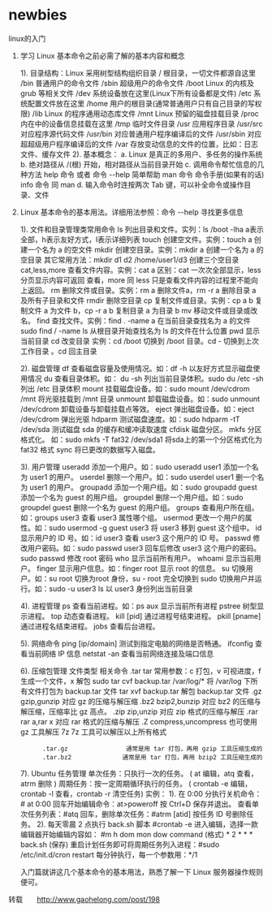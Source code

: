 # newbies
linux的入门

1. 学习 Linux 基本命令之前必需了解的基本内容和概念

    1). 目录结构：Linux 采用树型结构组织目录
            /                 根目录，一切文件都源自这里
            /bin            普通用户的命令文件
            /sbin          超级用户的命令文件
            /boot          Linux 的内核及 grub 等相关文件
            /dev           系统设备放在这里(Linux下所有设备都是文件)
            /etc            系统配置文件放在这里
            /home        用户的根目录(通常普通用户只有自己目录的写权限)
            /lib             Linux 的程序通用动态库文件
            /mnt           Linux 预留的磁盘挂载目录
            /proc          内在中的设备信息挂载在这里
            /tmp           临时文件目录
            /usr            应用程序目录
            /usr/src     对应程序源代码文件
            /usr/bin      对应普通用户程序编译后的文件
            /usr/sbin     对应超超级用户程序编译后的文件
            /var            存放变动信息的文件的位置，比如：日志文件、缓存文件
    2). 基本概念：
            a. Linux 是真正的多用户、多任务的操作系统
            b. 绝对路径从 /(根) 开始，相对路径从当前目录开始
            c. 调用命令帮忙信息的几种方法
                help 命令    或者    命令 --help    简单帮助
                man 命令                                    命令手册(如果有的话)
                info 命令                                     同 man
            d. 输入命令时连按两次 Tab 键，可以补全命令或操作目录、文件

2. Linux 基本命令的基本用法。详细用法参照：命令 --help 寻找更多信息

    1). 文件和目录管理类常用命令
         ls                    列出目录和文件。实列：ls /boot -lha    a表示全部，h表示友好方式，l表示详细列表
         touch              创建空文件。实例：touch a    创建一个名为 a 的空文件
         mkdir              创建空目录。实例：mkdir a    创建一个名为 a 的空目录
                                其它常用方法：mkdir d1 d2 /home/user1/d3 创建三个空目录
         cat,less,more  查看文件内容。实例：cat a    区别：cat 一次次全部显示，less 分页显示内容可返回
                                查看，more 同 less 只是查看文件内容的过程里不能向上返回。
         rm                   删除文件或目录。实例：rm a 删除文件a，rm -r a 删除目录 a 及所有子目录和文件
         rmdir               删除空目录
         cp                   复制文件或目录。实例：cp a b 复制文件 a 为文件 b，cp -r a b 复制目录 a 为目录 b
         mv                   移动文件或目录或改名。
         find                  查找文件。实例：find . -name a 在当前目录查找名为 a 的文件
                                 sudo find / -name ls 从根目录开始查找名为 ls 的文件在什么位置
         pwd                 显示当前目录
         cd                    改变目录    实例：cd /boot 切换到 /boot 目录。cd - 切换到上次工作目录 。cd 回主目录 

    2). 磁盘管理
         df            查看磁盘容量及使用情况。如：df -h 以友好方式显示磁盘使用情况
         du           查看目录体积。如： du -sh 列出当前目录体积。sudo du /etc -sh 列出 /etc 目录体积
         mount      挂载磁盘设备。如：sudo mount /dev/cdrom /mnt 将光驱挂载到 /mnt 目录
         unmount  卸载磁盘设备。如：sudo unmount /dev/cdrom 卸载设备与卸载挂载点等效。
         eject        弹出磁盘设备。如：eject /dev/cdrom 弹出光驱
         hdparm    测试磁盘速度。如：sudo hdparm -tT /dev/sda 测试磁盘 sda 的缓存和缓冲读取速度
         cfdisk       磁盘分区。
         mkfs         分区格式化。 如：sudo mkfs -T fat32 /dev/sda1 将sda上的第一个分区格式化为 fat32 格式
         sync         将已更改的数据写入磁盘。

    3). 用户管理
         useradd        添加一个用户。如：sudo useradd user1 添加一个名为 user1 的用户。
         userdel         删除一个用户。如：sudo userdel user1 删一个名为 user1 的用户。
         groupadd      添加一个用户组。如：sudo groupadd guest 添加一个名为 guest 的用户组。
         groupdel       删除一个用户组。如：sudo groupdel guest  删除一个名为 guest 的用户组。
         groups          查看用户所在组。如：groups user3 查看 user3 属性哪个组。
         usermod       更改一个用户的属性。如：sudo usermod -g guest user3 将 user3 移到 guest 这个组中。
         id                  显示用户的 ID 号。如：id user3 查看 user3 这个用户的 ID 号。
         passwd         修改用户密码。如：sudo passwd user3 回车后修改 user3 这个用户的密码。
                              sudo passwd    修改 root 密码
         who               显示当前所有用户。
         whoami         显示当前用户。
         finger            显示用户信息。如：finger root 显示 root 的信息。
         su                 切换用户。如：su root 切换为root 身份，su - root 完全切换到
         sudo             切换用户并运行。如：sudo -u user3 ls 以 user3 身份列出当前目录

    4). 进程管理
          ps            查看当前进程。如：ps aux 显示当前所有进程
          pstree      树型显示进程。
          top           动态查看进程。
          kill [pid]    通过进程号结束进程。
          pkill [pname]  通过进程名结束进程。
          jobs          查看后台进程。

    5). 网络命令
         ping [ip/domain]        测试到指定电脑的网络是否畅通。
         ifconfig                      查看当前网络 IP 信息
         netstat -an                查看当前网络连接及端口信息

    6). 压缩包管理
            文件类型            相关命令
            .tar                     tar    常用参数：c 打包，v 可视进度，f 生成一个文件，x 解包
                                      sudo tar cvf backup.tar /var/log/*  将 /var/log 下所有文件打包为 backup.tar 文件
                                      tar xvf backup.tar    解包 backup.tar 文件
            .gz                      gzip,gunzip    对应 gz 的压缩与解压缩
            .bz2                    bzip2,bunzip    对应 bz2 的压缩与解压缩，压缩率比 gz 高点。
            .zip                     zip,unzip         对应 zip 格式的压缩与解压
            .rar                     rar a,rar x       对应 rar 格式的压缩与解压
            .Z                       compress,uncompress  也可使用 gz 工具解压
            7z                       7z 工具可以解压以上所有格式

             .tar.gz                通常是用 tar 打包，再用 gzip 工具压缩生成的
             .tar.bz2              通常是用 tar 打包，再用 bzip2 工具压缩生成的

    7). Ubuntu 任务管理
            单次任务：只执行一次的任务。                ( at 编辑，atq 查看，atrm 删除 )
            周期任务：按一定周期循环执行的任务。  ( crontab -e 编辑，crontab -l 查看，crontab -r 清空任务)
            实例：
            1). 在 0:00 分执行关机命令：# at 0:00 回车开始编辑命令：at>poweroff 按 Ctrl+D 保存并退出。
                  查看单次任务列表：#atq 回车，删除单次任务：#atrm [atid] 按任务 ID 号删除任务。
            2). 每天零晨 2 点执行 back.sh 脚本
                   #crontab -e 进入编辑，选择一款编辑器开始编辑内容如：
                   #m h dom mon dow command (格式)
                    * 2 * * * back.sh (保存)
                   重启计划任务即可将周期任务列入进程：#sudo /etc/init.d/cron restart
                   每分钟执行，每一个参数用：*/1

    入门篇就讲这几个基本命令的基本用法，熟悉了解一下 Linux 服务器操作规则便可。

转载　　http://www.gaohelong.com/post/198
